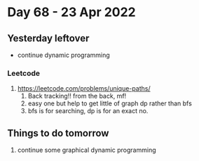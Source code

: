 # Day 68 - 23 Apr 2022

## Yesterday leftover
* continue dynamic programming

### Leetcode
1. https://leetcode.com/problems/unique-paths/
    1. Back tracking!! from the back, mf!
    2. easy one but help to get little of graph dp rather than bfs 
    3. bfs is for searching, dp is for an exact no.

## Things to do tomorrow
1. continue some graphical dynamic programming